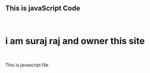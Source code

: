 <h2 text-align center>This is javaScript Code </h2>
<br>
<h1>i am suraj raj and owner this site </h1>
<br>
<p>This is javascript file</p>

